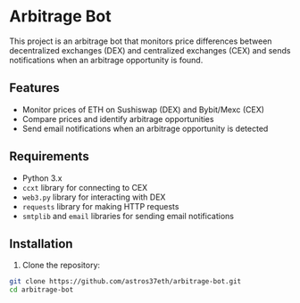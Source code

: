 # Arbitrage Bot

This project is an arbitrage bot that monitors price differences between decentralized exchanges (DEX) and centralized exchanges (CEX) and sends notifications when an arbitrage opportunity is found.

## Features

- Monitor prices of ETH on Sushiswap (DEX) and Bybit/Mexc (CEX)
- Compare prices and identify arbitrage opportunities
- Send email notifications when an arbitrage opportunity is detected

## Requirements

- Python 3.x
- `ccxt` library for connecting to CEX
- `web3.py` library for interacting with DEX
- `requests` library for making HTTP requests
- `smtplib` and `email` libraries for sending email notifications

## Installation

1. Clone the repository:

```sh
git clone https://github.com/astros37eth/arbitrage-bot.git
cd arbitrage-bot